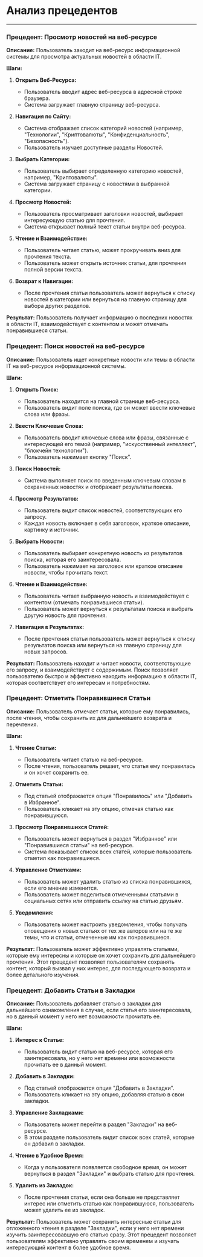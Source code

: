 # Анализ прецедентов

-----

### Прецедент: Просмотр новостей на веб-ресурсе

**Описание:** Пользователь заходит на веб-ресурс информационной системы для просмотра актуальных новостей в области IT.

**Шаги:**
1. **Открыть Веб-Ресурса:**
   - Пользователь вводит адрес веб-ресурса в адресной строке браузера.
   - Система загружает главную страницу веб-ресурса.

2. **Навигация по Сайту:**
	- Система отображает список категорий новостей (например, "Технологии", "Криптовалюты", "Конфиденциальность", "Безопасность").
    - Пользователь изучает доступные разделы Новостей.

3. **Выбрать Категории:**
   - Пользователь выбирает определенную категорию новостей, например, "Криптовалюты".
   - Система загружает страницу с новостями в выбранной категории.

4. **Просмотр Новостей:**
   - Пользователь просматривает заголовки новостей, выбирает интересующую статью для прочтения.
   - Система открывает полный текст статьи внутри веб-ресурса.

5. **Чтение и Взаимодействие:**
   - Пользователь читает статью, может прокручивать вниз для прочтения текста.
   - Пользователь может открыть источник статьи, для прочтения полной версии текста.

6. **Возврат к Навигации:**
   - После прочтения статьи пользователь может вернуться к списку новостей в категории или вернуться на главную страницу для выбора других разделов.

**Результат:** Пользователь получает информацию о последних новостях в области IT, взаимодействует с контентом и может отмечать понравившиеся статьи.

### Прецедент: Поиск новостей на веб-ресурсе

**Описание:** Пользователь ищет конкретные новости или темы в области IT на веб-ресурсе информационной системы.

**Шаги:**

1. **Открыть Поиск:**
   - Пользователь находится на главной странице веб-ресурса.
   - Пользователь видит поле поиска, где он может ввести ключевые слова или фразы.

2. **Ввести Ключевые Слова:**
   - Пользователь вводит ключевые слова или фразы, связанные с интересующей его темой (например, "искусственный интеллект", "блокчейн технологии").
   - Пользователь нажимает кнопку "Поиск".

3. **Поиск Новостей:**
   - Система выполняет поиск по введенным ключевым словам в сохраненных новостях и отображает результаты поиска.

4. **Просмотр Результатов:**
   - Пользователь видит список новостей, соответствующих его запросу.
   - Каждая новость включает в себя заголовок, краткое описание, картинку и источник.

5. **Выбрать Новости:**
   - Пользователь выбирает конкретную новость из результатов поиска, которая его заинтересовала.
   - Пользователь нажимает на заголовок или краткое описание новости, чтобы прочитать текст.

6. **Чтение и Взаимодействие:**
   - Пользователь читает выбранную новость и взаимодействует с контентом (отмечать понравившиеся статьи).
   - Пользователь может вернуться к результатам поиска и выбрать другую новость для прочтения.

7. **Навигация в Результатах:**
   - После прочтения статьи пользователь может вернуться к списку результатов поиска или вернуться на главную страницу для новых запросов.

**Результат:** Пользователь находит и читает новости, соответствующие его запросу, и взаимодействует с содержимым. Поиск позволяет пользователю быстро и эффективно находить информацию в области IT, которая соответствует его интересам и потребностям.

### Прецедент: Отметить Понравившиеся Статьи

**Описание:** Пользователь отмечает статьи, которые ему понравились, после чтения, чтобы сохранить их для дальнейшего возврата и перечтения.

**Шаги:**

1. **Чтение Статьи:**
   - Пользователь читает статью на веб-ресурсе.
   - После чтения, пользователь решает, что статья ему понравилась и он хочет сохранить ее.

2. **Отметить Статьи:**
   - Под статьей отображается опция "Понравилось" или "Добавить в Избранное".
   - Пользователь кликает на эту опцию, отмечая статью как понравившуюся.

3. **Просмотр Понравившихся Статей:**
   - Пользователь может вернуться в раздел "Избранное" или "Понравившиеся статьи" на веб-ресурсе.
   - Система показывает список всех статей, которые пользователь отметил как понравившиеся.

4. **Управление Отметками:**
   - Пользователь может удалить статью из списка понравившихся, если его мнение изменится.
   - Пользователь может поделиться отмеченными статьями в социальных сетях или отправить ссылку на статью друзьям.

5. **Уведомления:**
   - Пользователь может настроить уведомления, чтобы получать оповещения о новых статьях от тех же авторов или на те же темы, что и статьи, отмеченные им как понравившиеся.

**Результат:** Пользователь может эффективно управлять статьями, которые ему интересны и которые он хочет сохранить для дальнейшего прочтения. Этот прецедент позволяет пользователям сохранять контент, который вызвал у них интерес, для последующего возврата и более детального изучения.

### Прецедент: Добавить Статьи в Закладки

**Описание:** Пользователь добавляет статью в закладки для дальнейшего ознакомления в случае, если статья его заинтересовала, но в данный момент у него нет возможности прочитать ее.

**Шаги:**

1. **Интерес к Статье:**
   - Пользователь видит статью на веб-ресурсе, которая его заинтересовала, но у него нет времени или возможности прочитать ее в данный момент.

2. **Добавить в Закладки:**
   - Под статьей отображается опция "Добавить в Закладки".
   - Пользователь кликает на эту опцию, добавляя статью в свои закладки.

3. **Управление Закладками:**
   - Пользователь может перейти в раздел "Закладки" на веб-ресурсе.
   - В этом разделе пользователь видит список всех статей, которые он добавил в закладки.

4. **Чтение в Удобное Время:**
   - Когда у пользователя появляется свободное время, он может вернуться в раздел "Закладки" и выбрать статью для прочтения.

5. **Удалить из Закладок:**
   - После прочтения статьи, если она больше не представляет интерес или отметить статью как понравившуюся, пользователь может удалить ее из закладок.

**Результат:** Пользователь может сохранить интересные статьи для отложенного чтения в разделе "Закладки", если у него нет времени изучить заинтересовавшую его статью сразу. Этот прецедент позволяет пользователям эффективно управлять своим временем и изучать интересующий контент в более удобное время.
